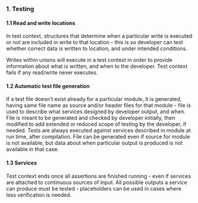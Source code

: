 ### 1. Testing
#### 1.1 Read and write locations
In test context, structures that determine when a particular write is executed or not are included in write to that location - this is so developer can test whether correct data is written to location, and under intended conditions.

Writes within unions will execute in a test context in order to provide information about what is written, and when to the developer. Test context fails if any read/write never executes.

#### 1.2 Automatic test file generation
If a test file doesn't exist already for a particular module, it is generated, having same file name as source and/or header files for that module - file is used to describe what services designed by developer output, and when. File is meant to be generated and checked by developer initially, then modified to add extended or reduced scope of testing by the developer, if needed. Tests are always executed against services described in module at run time, after compilation. File can be generated even if source for module is not available, but data about when particular output is produced is not available in that case.

#### 1.3 Services
Test context ends once all assertions are finished running - even if services are attached to continuous sources of input. All possible outputs a service can produce must be tested - placeholders can be used in cases where less verification is needed.